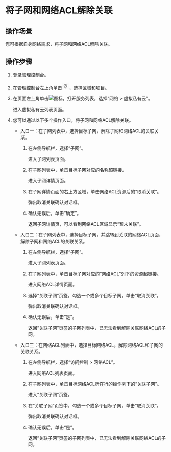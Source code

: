 # 将子网和网络ACL解除关联<a name="vpc_acl_0003"></a>

## 操作场景<a name="section66699152161428"></a>

您可根据自身网络需求，将子网和网络ACL解除关联。

## 操作步骤<a name="section7787205625216"></a>

1.  登录管理控制台。

1.  在管理控制台左上角单击![](figures/icon-region.png)，选择区域和项目。
2.  在页面左上角单击![](figures/zh-cn_image_0000001700956000.png)图标，打开服务列表，选择“网络 \> 虚拟私有云”。

    进入虚拟私有云列表页面。

3.  您可以通过以下多个操作入口，将子网和网络ACL解除关联。
    -   入口一：在子网列表中，选择目标子网，解除子网和网络ACL的关联关系。
        1.  在左侧导航栏，选择“子网”。

            进入子网列表页面。

        2.  在子网列表中，单击目标子网对应的名称超链接。

            进入子网详情页面。

        3.  在子网详情页面的右上方区域，单击网络ACL资源后的“取消关联”。

            弹出取消关联确认对话框。

        4.  确认无误后，单击“确定”。

            返回子网详情页，可以看到网络ACL区域显示“暂未关联”。

    -   入口二：在子网列表中，选择目标子网，并跳转到关联的网络ACL页面，解除子网和网络ACL的关联关系。
        1.  在左侧导航栏，选择“子网”。

            进入子网列表页面。

        2.  在子网列表中，单击目标子网对应的“网络ACL”列下的资源超链接。

            进入网络ACL详情页面。

        3.  选择“关联子网”页签，勾选一个或多个目标子网，单击“取消关联”。

            弹出取消关联确认对话框。

        4.  确认无误后，单击“是”。

            返回“关联子网”页签的子网列表中，已无法看到解除关联网络ACL的子网。

    -   入口三：在网络ACL列表中，选择目标网络ACL，解除网络ACL和子网的关联关系。
        1.  在左侧导航栏，选择“访问控制 \> 网络ACL”。

            进入网络ACL列表页面。

        2.  在子网列表中，单击目标网络ACL所在行的操作列下的“关联子网”。

            进入“关联子网”页签。

        3.  在“关联子网”页签中，勾选一个或多个目标子网，单击“取消关联”。

            弹出取消关联确认对话框。

        4.  确认无误后，单击“是”。

            返回“关联子网”页签的子网列表中，已无法看到解除关联网络ACL的子网。

